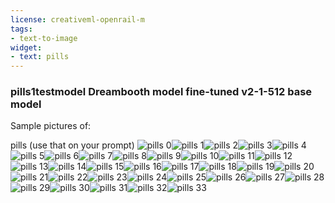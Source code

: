 ```yaml
---
license: creativeml-openrail-m
tags:
- text-to-image
widget:
- text: pills
---
```

### pills1testmodel Dreambooth model fine-tuned v2-1-512 base model



Sample pictures of:
  
  
  
  
  
  
  
  
  
  
  
  
  
  
  
  
  
  
  
  
  
  
  
  
  
  
  
  
  
  
  
  
  
pills (use that on your prompt) 
![pills 0](https://huggingface.co/thegovind/pills1testmodel/resolve/main/concept_images/pills_%281%29.jpg)![pills 1](https://huggingface.co/thegovind/pills1testmodel/resolve/main/concept_images/pills_%282%29.jpg)![pills 2](https://huggingface.co/thegovind/pills1testmodel/resolve/main/concept_images/pills_%283%29.jpg)![pills 3](https://huggingface.co/thegovind/pills1testmodel/resolve/main/concept_images/pills_%284%29.jpg)![pills 4](https://huggingface.co/thegovind/pills1testmodel/resolve/main/concept_images/pills_%285%29.jpg)![pills 5](https://huggingface.co/thegovind/pills1testmodel/resolve/main/concept_images/pills_%286%29.jpg)![pills 6](https://huggingface.co/thegovind/pills1testmodel/resolve/main/concept_images/pills_%287%29.jpg)![pills 7](https://huggingface.co/thegovind/pills1testmodel/resolve/main/concept_images/pills_%288%29.jpg)![pills 8](https://huggingface.co/thegovind/pills1testmodel/resolve/main/concept_images/pills_%289%29.jpg)![pills 9](https://huggingface.co/thegovind/pills1testmodel/resolve/main/concept_images/pills_%2810%29.jpg)![pills 10](https://huggingface.co/thegovind/pills1testmodel/resolve/main/concept_images/pills_%2811%29.jpg)![pills 11](https://huggingface.co/thegovind/pills1testmodel/resolve/main/concept_images/pills_%2812%29.jpg)![pills 12](https://huggingface.co/thegovind/pills1testmodel/resolve/main/concept_images/pills_%2813%29.jpg)![pills 13](https://huggingface.co/thegovind/pills1testmodel/resolve/main/concept_images/pills_%2814%29.jpg)![pills 14](https://huggingface.co/thegovind/pills1testmodel/resolve/main/concept_images/pills_%2815%29.jpg)![pills 15](https://huggingface.co/thegovind/pills1testmodel/resolve/main/concept_images/pills_%2816%29.jpg)![pills 16](https://huggingface.co/thegovind/pills1testmodel/resolve/main/concept_images/pills_%2817%29.jpg)![pills 17](https://huggingface.co/thegovind/pills1testmodel/resolve/main/concept_images/pills_%2818%29.jpg)![pills 18](https://huggingface.co/thegovind/pills1testmodel/resolve/main/concept_images/pills_%2819%29.jpg)![pills 19](https://huggingface.co/thegovind/pills1testmodel/resolve/main/concept_images/pills_%2820%29.jpg)![pills 20](https://huggingface.co/thegovind/pills1testmodel/resolve/main/concept_images/pills_%2821%29.jpg)![pills 21](https://huggingface.co/thegovind/pills1testmodel/resolve/main/concept_images/pills_%2822%29.jpg)![pills 22](https://huggingface.co/thegovind/pills1testmodel/resolve/main/concept_images/pills_%2823%29.jpg)![pills 23](https://huggingface.co/thegovind/pills1testmodel/resolve/main/concept_images/pills_%2824%29.jpg)![pills 24](https://huggingface.co/thegovind/pills1testmodel/resolve/main/concept_images/pills_%2825%29.jpg)![pills 25](https://huggingface.co/thegovind/pills1testmodel/resolve/main/concept_images/pills_%2826%29.jpg)![pills 26](https://huggingface.co/thegovind/pills1testmodel/resolve/main/concept_images/pills_%2827%29.jpg)![pills 27](https://huggingface.co/thegovind/pills1testmodel/resolve/main/concept_images/pills_%2828%29.jpg)![pills 28](https://huggingface.co/thegovind/pills1testmodel/resolve/main/concept_images/pills_%2829%29.jpg)![pills 29](https://huggingface.co/thegovind/pills1testmodel/resolve/main/concept_images/pills_%2830%29.jpg)![pills 30](https://huggingface.co/thegovind/pills1testmodel/resolve/main/concept_images/pills_%2831%29.jpg)![pills 31](https://huggingface.co/thegovind/pills1testmodel/resolve/main/concept_images/pills_%2832%29.jpg)![pills 32](https://huggingface.co/thegovind/pills1testmodel/resolve/main/concept_images/pills_%2833%29.jpg)![pills 33](https://huggingface.co/thegovind/pills1testmodel/resolve/main/concept_images/pills_%2834%29.jpg)
